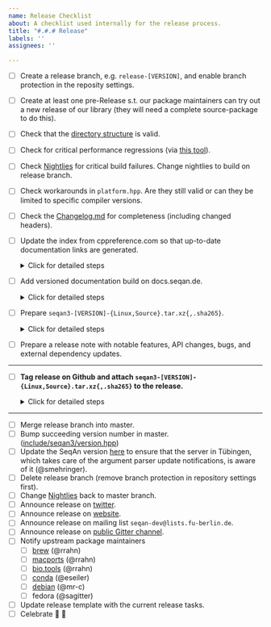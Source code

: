 ```yaml
---
name: Release Checklist
about: A checklist used internally for the release process.
title: "#.#.# Release"
labels: ''
assignees: ''

---
```


- [ ] Create a release branch, e.g. `release-[VERSION]`, and enable branch protection in the reposity settings.
- [ ] Create at least one pre-Release s.t. our package maintainers can try out a new release of our library (they will need a complete source-package to do this).
- [ ] Check that the [directory structure](https://github.com/seqan/seqan3/blob/master/doc/setup/quickstart_cmake/index.md) is valid.
- [ ] Check for critical performance regressions (via [this tool](https://github.com/wvandertoorn/cmp_benchmarks)).
- [ ] Check [Nightlies](http://cdash.seqan.de/index.php?project=SeqAn3) for critical build failures. Change nightlies to build on release branch.
- [ ] Check workarounds in `platform.hpp`. Are they still valid or can they be limited to specific compiler versions.
- [ ] Check the [Changelog.md](https://github.com/seqan/seqan3/blob/master/CHANGELOG.md) for completeness (including changed headers).
- [ ] Update the index from cppreference.com so that up-to-date documentation links are generated.
  <details><summary>Click for detailed steps</summary><br>

  Check for [new releases](https://github.com/PeterFeicht/cppreference-doc/releases) and update the link and hash
  in the [code base](https://github.com/seqan/seqan3/blob/b0b279689fa65c2431a5162f2d8acc3ca663f72d/test/documentation/seqan3-doxygen.cmake#L37).

  For the hash do

  ```
  wget -O- <link to html book> | sha256sum
  ```

  </details>
- [ ] Add versioned documentation build on docs.seqan.de.
  <details><summary>Click for detailed steps</summary>

  1. Build the documentation locally or use the artefact generated by the CI

  2. Create a #.#.# directory for the release in `/web/docs.seqan.de/htdocs/seqan/`

  3. Copy everything from the build (`doc_usr/html/*`) into the directory.

  4. Alter the file `/web/docs.seqan.de/htdocs/seqan3.html` with a link to the new documentation build.

  </details>
- [ ] Prepare `seqan3-[VERSION]-{Linux,Source}.tar.xz{,.sha265}`.
  <details><summary>Click for detailed steps</summary><br>

  Make a fresh clone of the repository.
  ```
  mkdir package-build

  git clone https://github.com/seqan/seqan3.git
  cd seqan3

  git checkout release-[VERSION] # version to pack

  git submodule init
  git submodule update

  cd ../package-build

  cmake ../seqan3 # configure

  cpack # builds binary package, e.g. seqan3-[VERSION]-Linux.tar.xz{,.sha265}

  cmake --build . --target package_source # builds source package, e.g. seqan3-[VERSION]-Source.tar.xz{,.sha265}
  ```

  Note: Do not do `git clone --recurse-submodules https://github.com/seqan/seqan3.git` because it will recursively
  pull sub-submodules which we do not want!

  </details>
- [ ] Prepare a release note with notable features, API changes, bugs, and external dependency updates.

---

- [ ] **Tag release on Github and attach `seqan3-[VERSION]-{Linux,Source}.tar.xz{,.sha265}` to the release.**

  <details><summary>Click for detailed steps</summary><br>

  Github is not able to create annotated releases (https://github.com/seqan/product_backlog/issues/159), so we have to manually sign the release.
  Make sure you have set up [signed commits](https://docs.github.com/en/free-pro-team@latest/github/authenticating-to-github/signing-commits).
  ```bash
  git checkout release-[VERSION]
  git tag -s [VERSION]
  git push upstream [VERSION]
  ```

  You will need to provide a tag message. We use the first sentences of the release note:

  E.g. (see https://github.com/seqan/seqan3/tags)
  ```
  SeqAn 3.0.2 Release


  Despite all circumstances, we are excited to present a new update of our SeqAn library.
  We present some great new features and also a lot of usability improvements.
  Among others, this release will fully comply with the final C++-20 standard.

  :warning: In this release we harmonised the algorithm configurations for a better user experience.
  This, much like 2020, will break a lot of code. But rest assured that the changes are easy to apply and are worth every bit. :smile:

  You can find a comprehensive list of the changes in our [changelog](http://docs.seqan.de/seqan/3.0.2/about_changelog.html).
  ```

  </details>

---

- [ ] Merge release branch into master.
- [ ] Bump succeeding version number in master. ([include/seqan3/version.hpp](https://github.com/seqan/seqan3/blob/3.0.2/include/seqan3/version.hpp#L19-L24))
- [ ] Update the SeqAn version [here](https://github.com/OpenMS/usage_plots/blob/master/seqan_versions.txt) to ensure
      that the server in Tübingen, which takes care of the argument parser update notifications, is aware of it
      (@smehringer).
- [ ] Delete release branch (remove branch protection in repository settings first).
- [ ] Change [Nightlies](http://cdash.seqan.de/index.php?project=SeqAn3) back to master branch.
- [ ] Announce release on [twitter](https://twitter.com/seqanlib).
- [ ] Announce release on [website](https://www.seqan.de).
- [ ] Announce release on mailing list `seqan-dev@lists.fu-berlin.de`.
- [ ] Announce release on [public Gitter channel](https://gitter.im/seqan/Lobby).
- [ ] Notify upstream package maintainers
  - [ ] [brew](https://github.com/brewsci/homebrew-bio/tree/develop/Formula/seqan%403.rb) (@rrahn)
  - [ ] [macports](https://github.com/macports/macports-ports/tree/master/science/seqan3/Portfile) (@rrahn)
  - [ ] [bio.tools](https://bio.tools/seqan) (@rrahn)
  - [ ] [conda](https://github.com/bioconda/bioconda-recipes/tree/master/recipes/seqan3) (@eseiler)
  - [ ] [debian](https://tracker.debian.org/pkg/seqan3) (@mr-c)
  - [ ] fedora (@sagitter)
- [ ] Update release template with the current release tasks.
- [ ] Celebrate :tada: :beer:
